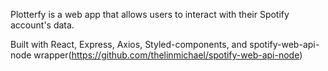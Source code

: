 Plotterfy is a web app that allows users to interact with their Spotify account's data.

Built with React, Express, Axios, Styled-components, and spotify-web-api-node wrapper(https://github.com/thelinmichael/spotify-web-api-node)
